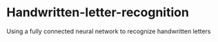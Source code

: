# Handwritten-letter-recognition
Using a fully connected neural network to recognize handwritten letters
